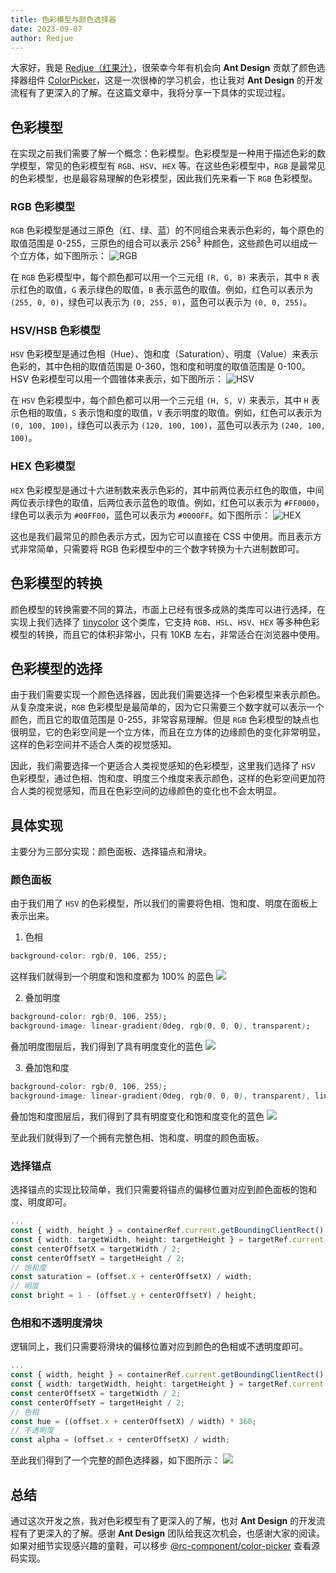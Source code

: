 ```yaml
---
title: 色彩模型与颜色选择器
date: 2023-09-07
author: Redjue
---
```


大家好，我是 [Redjue（红果汁）](https://github.com/Redjue)，很荣幸今年有机会向 **Ant Design** 贡献了颜色选择器组件 [ColorPicker](/components/color-picker-cn)，这是一次很棒的学习机会，也让我对 **Ant Design** 的开发流程有了更深入的了解。在这篇文章中，我将分享一下具体的实现过程。

## 色彩模型

在实现之前我们需要了解一个概念：色彩模型。色彩模型是一种用于描述色彩的数学模型，常见的色彩模型有 `RGB`、`HSV`、`HEX` 等。在这些色彩模型中，`RGB` 是最常见的色彩模型，也是最容易理解的色彩模型，因此我们先来看一下 `RGB` 色彩模型。

### RGB 色彩模型

`RGB` 色彩模型是通过三原色（红、绿、蓝）的不同组合来表示色彩的，每个原色的取值范围是 0-255，三原色的组合可以表示 256<sup>3</sup> 种颜色，这些颜色可以组成一个立方体，如下图所示： ![RGB](https://user-images.githubusercontent.com/21119589/266228482-f1ff94b1-e7ca-40c5-8512-1bc5ab79c388.jpg)

在 `RGB` 色彩模型中，每个颜色都可以用一个三元组 `(R, G, B)` 来表示，其中 `R` 表示红色的取值，`G` 表示绿色的取值，`B` 表示蓝色的取值。例如，红色可以表示为 `(255, 0, 0)`，绿色可以表示为 `(0, 255, 0)`，蓝色可以表示为 `(0, 0, 255)`。

### HSV/HSB 色彩模型

`HSV` 色彩模型是通过色相（Hue）、饱和度（Saturation）、明度（Value）来表示色彩的，其中色相的取值范围是 0-360，饱和度和明度的取值范围是 0-100。HSV 色彩模型可以用一个圆锥体来表示，如下图所示： ![HSV](https://user-images.githubusercontent.com/21119589/266231236-d68ad9d7-9654-4bc5-8489-7cc52f2aabb1.png)

在 `HSV` 色彩模型中，每个颜色都可以用一个三元组 `(H, S, V)` 来表示，其中 `H` 表示色相的取值，`S` 表示饱和度的取值，`V` 表示明度的取值。例如，红色可以表示为 `(0, 100, 100)`，绿色可以表示为 `(120, 100, 100)`，蓝色可以表示为 `(240, 100, 100)`。

### HEX 色彩模型

`HEX` 色彩模型是通过十六进制数来表示色彩的，其中前两位表示红色的取值，中间两位表示绿色的取值，后两位表示蓝色的取值。例如，红色可以表示为 `#FF0000`，绿色可以表示为 `#00FF00`，蓝色可以表示为 `#0000FF`。如下图所示： ![HEX](https://user-images.githubusercontent.com/21119589/266569791-7f6afedd-3b84-4ee1-8c98-d3d4b16e8317.png)

这也是我们最常见的颜色表示方式，因为它可以直接在 CSS 中使用。而且表示方式非常简单，只需要将 RGB 色彩模型中的三个数字转换为十六进制数即可。

## 色彩模型的转换

颜色模型的转换需要不同的算法，市面上已经有很多成熟的类库可以进行选择，在实现上我们选择了 [tinycolor](https://github.com/scttcper/tinycolor) 这个类库，它支持 `RGB`、`HSL`、`HSV`、`HEX` 等多种色彩模型的转换，而且它的体积非常小，只有 10KB 左右，非常适合在浏览器中使用。

## 色彩模型的选择

由于我们需要实现一个颜色选择器，因此我们需要选择一个色彩模型来表示颜色。从复杂度来说，`RGB` 色彩模型是最简单的，因为它只需要三个数字就可以表示一个颜色，而且它的取值范围是 0-255，非常容易理解。但是 `RGB` 色彩模型的缺点也很明显，它的色彩空间是一个立方体，而且在立方体的边缘颜色的变化非常明显，这样的色彩空间并不适合人类的视觉感知。

因此，我们需要选择一个更适合人类视觉感知的色彩模型，这里我们选择了 `HSV` 色彩模型，通过色相、饱和度、明度三个维度来表示颜色，这样的色彩空间更加符合人类的视觉感知，而且在色彩空间的边缘颜色的变化也不会太明显。

## 具体实现

主要分为三部分实现：颜色面板、选择锚点和滑块。

### 颜色面板

由于我们用了 `HSV` 的色彩模型，所以我们的需要将色相、饱和度、明度在面板上表示出来。

1. 色相

```css
background-color: rgb(0, 106, 255);
```

这样我们就得到一个明度和饱和度都为 100% 的蓝色 <img style="width:auto" src="https://user-images.githubusercontent.com/21119589/266240524-e40a2df7-c3c8-4ecc-aff9-10a4b2d645d7.png"/>

2. 叠加明度

```css
background-color: rgb(0, 106, 255);
background-image: linear-gradient(0deg, rgb(0, 0, 0), transparent);
```

叠加明度图层后，我们得到了具有明度变化的蓝色 <img style="width:auto" src="https://user-images.githubusercontent.com/21119589/266242191-e31fd6e2-675b-455c-bc98-9df3b3c8be7f.png"/>

3. 叠加饱和度

```css
background-color: rgb(0, 106, 255);
background-image: linear-gradient(0deg, rgb(0, 0, 0), transparent), linear-gradient(90deg, rgb(255, 255, 255), rgba(255, 255, 255, 0));
```

叠加饱和度图层后，我们得到了具有明度变化和饱和度变化的蓝色 <img style="width:auto" src="https://user-images.githubusercontent.com/21119589/266243231-6d682bf5-fb74-4a8e-9930-19a604d1203f.png"/>

至此我们就得到了一个拥有完整色相、饱和度、明度的颜色面板。

### 选择锚点

选择锚点的实现比较简单，我们只需要将锚点的偏移位置对应到颜色面板的饱和度、明度即可。

```ts
...
const { width, height } = containerRef.current.getBoundingClientRect();
const { width: targetWidth, height: targetHeight } = targetRef.current.getBoundingClientRect();
const centerOffsetX = targetWidth / 2;
const centerOffsetY = targetHeight / 2;
// 饱和度
const saturation = (offset.x + centerOffsetX) / width;
// 明度
const bright = 1 - (offset.y + centerOffsetY) / height;
```

### 色相和不透明度滑块

逻辑同上，我们只需要将滑块的偏移位置对应到颜色的色相或不透明度即可。

```ts
...
const { width, height } = containerRef.current.getBoundingClientRect();
const { width: targetWidth, height: targetHeight } = targetRef.current.getBoundingClientRect();
const centerOffsetX = targetWidth / 2;
const centerOffsetY = targetHeight / 2;
// 色相
const hue = ((offset.x + centerOffsetX) / width) * 360;
// 不透明度
const alpha = (offset.x + centerOffsetX) / width;
```

至此我们得到了一个完整的颜色选择器，如下图所示： <img style="width:auto" src="https://user-images.githubusercontent.com/21119589/266269086-3dacf4e6-f799-4cb1-b81a-fd4930d7063f.png"/>

## 总结

通过这次开发之旅，我对色彩模型有了更深入的了解，也对 **Ant Design** 的开发流程有了更深入的了解。感谢 **Ant Design** 团队给我这次机会，也感谢大家的阅读。如果对细节实现感兴趣的童鞋，可以移步 [@rc-component/color-picker](https://github.com/react-component/color-picker) 查看源码实现。
